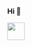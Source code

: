 ### Hi 👋

 <a href="https://blog.naver.com/whguswl0408">
 <img width="40" src="https://user-images.githubusercontent.com/69295697/108477037-107b0e80-72d6-11eb-928f-928c8044a93c.PNG">
 
<!--
**JoHyeonJi0408/JoHyeonJi0408** is a ✨ _special_ ✨ repository because its `README.md` (this file) appears on your GitHub profile.

Here are some ideas to get you started:

- 🔭 I’m currently working on ...
- 🌱 I’m currently learning ...
- 👯 I’m looking to collaborate on ...
- 🤔 I’m looking for help with ...
- 💬 Ask me about ...
- 📫 How to reach me: ...
- 😄 Pronouns: ...
- ⚡ Fun fact: ...
-->
